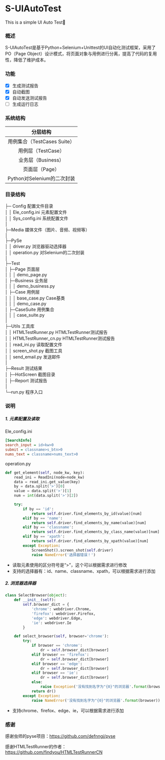 # S-UIAutoTest
This is a simple UI Auto Test👻

### 概述

​	S-UIAutoTest是基于Python+Selenium+Unittest的UI自动化测试框架，采用了PO（Page Object）设计模式，将页面对象与用例进行分离，提高了代码的复用性，降低了维护成本。

### 功能

- [x] 生成测试报告
- [x] 自动截图
- [x] 自动发送测试报告
- [ ] 生成运行日志

###  系统结构

|          分层结构           |
| :-------------------------: |
| 用例集合（TestCases Suite） |
|     用例层（TestCase）      |
|     业务层（Business）      |
|       页面层（Page）        |
| Python对Selenium的二次封装  |



### 目录结构

├─ Config  配置文件目录<br>│  │  Ele_config.ini  元素配置文件<br>│  │  Sys_config.ini  系统配置文件<br>│<br>├─Media  媒体文件（图片、音频、视频等）<br>│<br>├─PySe<br>│  │  driver.py  浏览器驱动选择器<br>
│  │  operation.py  对Selenium的二次封装<br>│<br>├─Test<br>│  ├─Page  页面层<br>│  │  │  demo_page.py<br>
│  ├─Business  业务层<br>│  │  │  demo_business.py<br>
│  ├─Case  用例层<br>│  │  │  base_case.py  Case基类<br>│  │  │ demo_case.py<br>
│  ├─CaseSuite  用例集合<br>│  │  │  case_suite.py<br>│<br>├─Utils  工具库<br>│  │ HTMLTestRunner.py  HTMLTestRunner测试报告<br>│  │ HTMLTestRunner_cn.py  HTMLTestRunner测试报告<br>│  │ read_ini.py  读取配置文件<br>│  │ screen_shot.py  截图工具<br>│  │ send_email.py  发送邮件<br>│<br>├─Result  测试结果<br>│  ├─HotScreen  截图目录<br>│  ├─Report  测试报告<br>│<br>└─run.py  程序入口<br>

### 说明

##### 1. 元素配置及读取

Ele_config.ini

```ini
[SearchInfo]
search_input = id>kw>0
submit = classname>s_btn>0
nums_text = classname>nums_text>0
```
operation.py

```python
def get_element(self, node_kw, key):
    read_ini = ReadIni(node=node_kw)
    data = read_ini.get_value(key)
    by = data.split('>')[0]
    value = data.split('>')[1]
    num = int(data.split('>')[2])

    try:
        if by == 'id':
            return self.driver.find_elements_by_id(value)[num]
        elif by == 'name':
            return self.driver.find_elements_by_name(value)[num]
        elif by == 'classname':
            return self.driver.find_elements_by_class_name(value)[num]
        elif by == 'xpath':
            return self.driver.find_elements_by_xpath(value)[num]
        except Exception:
            ScreenShot().screen_shot(self.driver)
            raise NameError('选择器错误！')
```

+ 读取元素使用的区分符号是“>”，这个可以根据需求进行修改
+ 支持的选择器有：id、name、classname、xpath，可以根据需求进行添加

##### 2. 浏览器选择器

```python
class SelectBrowser(object):
    def __init__(self):
        self.browser_dict = {
            'chrome': webdriver.Chrome,
            'firefox': webdriver.Firefox,
            'edge': webdriver.Edge,
            'ie': webdriver.Ie
        }

    def select_browser(self, browser='chrome'):
        try:
            if browser == 'chrome':
                dr = self.browser_dict[browser]
            elif browser == 'firefox':
                dr = self.browser_dict[browser]
            elif browser == 'edge':
                dr = self.browser_dict[browser]
            elif browser == 'ie':
                dr = self.browser_dict[browser]
            else:
                raise Exception('没有找到名字为"{0}"的浏览器'.format(browser))
            return dr()
        except Exception:
            raise NameError('没有找到名字为"{0}"的浏览器'.format(browser))
```

+ 支持chrome、firefox、edge、ie，可以根据需求进行添加

### 感谢

感谢虫师的pyse项目：<https://github.com/defnngj/pyse>

感谢HTMLTestRunner的作者：<https://github.com/findyou/HTMLTestRunnerCN>

